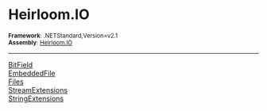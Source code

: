 # Heirloom.IO

<small>**Framework**: .NETStandard,Version=v2.1</small>  
<small>**Assembly**: [Heirloom.IO](../heirloom.io/heirloom.io.md)</small>  

--------------------------------------------------------------------------------

[BitField](heirloom.io.bitfield.md)  
[EmbeddedFile](heirloom.io.embeddedfile.md)  
[Files](heirloom.io.files.md)  
[StreamExtensions](heirloom.io.streamextensions.md)  
[StringExtensions](heirloom.io.stringextensions.md)  
